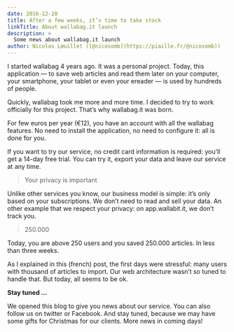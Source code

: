 ```yaml
---
date: 2016-12-20
title: After a few weeks, it’s time to take stock
linkTitle: About wallabag.it launch
description: >
  Some news about wallabag.it launch
author: Nicolas Lœuillet ([@nicosomb](https://piaille.fr/@nicosomb))
---
```


I started wallabag 4 years ago. It was a personal project. Today, this application — to save web articles and read them later on your computer, your smartphone, your tablet or even your ereader — is used by hundreds of people.

Quickly, wallabag took me more and more time. I decided to try to work officially for this project. That’s why wallabag.it was born.

For few euros per year (€12), you have an account with all the wallabag features. No need to install the application, no need to configure it: all is done for you.

If you want to try our service, no credit card information is required: you’ll get a 14-day free trial. You can try it, export your data and leave our service at any time.

> Your privacy is important

Unlike other services you know, our business model is simple: it’s only based on your subscriptions. We don’t need to read and sell your data. An other example that we respect your privacy: on app.wallabit.it, we don’t track you.

> 250.000

Today, you are above 250 users and you saved 250.000 articles. In less than three weeks.

As I explained in this (french) post, the first days were stressful: many users with thousand of articles to import. Our web architecture wasn’t so tuned to handle that. But today, all seems to be ok.

**Stay tuned …**

We opened this blog to give you news about our service. You can also follow us on twitter or Facebook. And stay tuned, because we may have some gifts for Christmas for our clients. More news in coming days!
